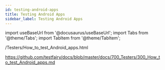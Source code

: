```yaml
---
id: testing-android-apps
title: Testing Android Apps
sidebar_label: Testing Android Apps
---
```


import useBaseUrl from '@docusaurus/useBaseUrl';
import Tabs from '@theme/Tabs';
import TabItem from '@theme/TabItem';


/Testers/How_to_test_Android_apps.html

https://github.com/testfairy/docs/blob/master/docs/700_Testers/300_How_to_test_Android_apps.md